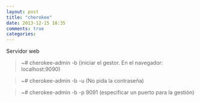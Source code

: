 ```yaml
---
layout: post
title: "cherokee"
date: 2013-12-15 18:35
comments: true
categories: 
---
```

Servidor web

>~# cherokee-admin -b (iniciar el gestor. En el navegador: localhost:9090)

>~# cherokee-admin -b -u (No pida la contraseña)

>~# cherokee-admin -b -p 9091 (especificar un puerto para la gestión)

